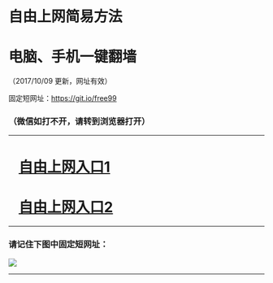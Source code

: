 ﻿# 自由上网简易方法

# 电脑、手机一键翻墙

（2017/10/09 更新，网址有效）

固定短网址：https://git.io/free99

### （微信如打不开，请转到浏览器打开）


***





# &nbsp;&nbsp; <a href="http://ft900221144.fwq-tz-1001.info/fwqtz01.html?t=10090014915 " target="_blank">自由上网入口1</a>
# &nbsp;&nbsp; <a href="http://ft1477516323.fwq-tz-1002.info/fwqtz02.html?t=100900118037 " target="_blank">自由上网入口2</a>
***

### 请记住下图中固定短网址：

<img src="https://s3-us-west-2.amazonaws.com/fwq-1001/yjfq-20170905okok.png" /> 


***

